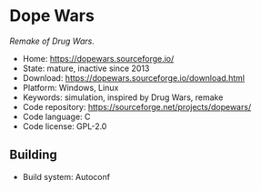# Dope Wars

_Remake of Drug Wars._

- Home: https://dopewars.sourceforge.io/
- State: mature, inactive since 2013
- Download: https://dopewars.sourceforge.io/download.html
- Platform: Windows, Linux
- Keywords: simulation, inspired by Drug Wars, remake
- Code repository: https://sourceforge.net/projects/dopewars/
- Code language: C
- Code license: GPL-2.0

## Building

- Build system: Autoconf
